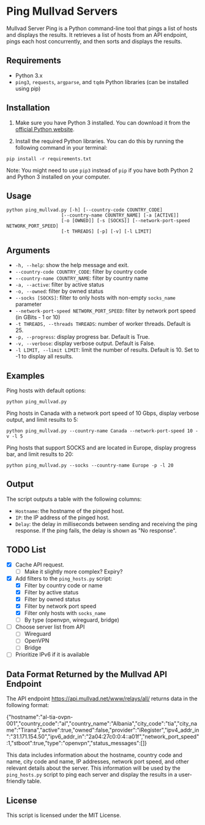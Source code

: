 # Ping Mullvad Servers

Mullvad Server Ping is a Python command-line tool that pings a list of hosts and displays the results. It retrieves a list of hosts from an API endpoint, pings each host concurrently, and then sorts and displays the results.

## Requirements

* Python 3.x
* `ping3`, `requests`, `argparse`, and `tqdm` Python libraries (can be installed using pip)

## Installation

1. Make sure you have Python 3 installed. You can download it from the [official Python website](https://www.python.org/). 

2. Install the required Python libraries. You can do this by running the following command in your terminal:
```
pip install -r requirements.txt
```

Note: You might need to use `pip3` instead of `pip` if you have both Python 2 and Python 3 installed on your computer.

## Usage

```
python ping_mullvad.py [-h] [--country-code COUNTRY_CODE]
                    [--country-name COUNTRY_NAME] [-a [ACTIVE]]
                    [-o [OWNED]] [-s [SOCKS]] [--network-port-speed NETWORK_PORT_SPEED]
                    [-t THREADS] [-p] [-v] [-l LIMIT]
```

## Arguments

* `-h, --help`: show the help message and exit.
* `--country-code COUNTRY_CODE`: filter by country code
* `--country-name COUNTRY_NAME`: filter by country name
* `-a, --active`: filter by active status
* `-o, --owned`: filter by owned status
* `--socks [SOCKS]`: filter to only hosts with non-empty `socks_name` parameter
* `--network-port-speed NETWORK_PORT_SPEED`: filter by network port speed (in GBits - 1 or 10)
* `-t THREADS, --threads THREADS`: number of worker threads. Default is 25.
* `-p, --progress`: display progress bar. Default is True.
* `-v, --verbose`: display verbose output. Default is False.
* `-l LIMIT, --limit LIMIT`: limit the number of results. Default is 10. Set to -1 to display all results.

## Examples

Ping hosts with default options:

```
python ping_mullvad.py
```

Ping hosts in Canada with a network port speed of 10 Gbps, display verbose output, and limit results to 5:

```
python ping_mullvad.py --country-name Canada --network-port-speed 10 -v -l 5
```

Ping hosts that support SOCKS and are located in Europe, display progress bar, and limit results to 20:

```
python ping_mullvad.py --socks --country-name Europe -p -l 20
```

## Output

The script outputs a table with the following columns:

* `Hostname`: the hostname of the pinged host.
* `IP`: the IP address of the pinged host.
* `Delay`: the delay in milliseconds between sending and receiving the ping response. If the ping fails, the delay is shown as "No response".

## TODO List

- [x] Cache API request.
  - [ ] Make it slightly more complex? Expiry?
- [x] Add filters to the `ping_hosts.py` script:
  - [x] Filter by country code or name
  - [x] Filter by active status
  - [x] Filter by owned status
  - [x] Filter by network port speed
  - [x] Filter only hosts with `socks_name`
  - [ ] By type (openvpn, wireguard, bridge)
- [ ] Choose server list from API
  - [ ] Wireguard
  - [ ] OpenVPN
  - [ ] Bridge
- [ ] Prioritize IPv6 if it is available

## Data Format Returned by the Mullvad API Endpoint

The API endpoint https://api.mullvad.net/www/relays/all/ returns data in the following format:

{"hostname":"al-tia-ovpn-001","country_code":"al","country_name":"Albania","city_code":"tia","city_name":"Tirana","active":true,"owned":false,"provider":"iRegister","ipv4_addr_in":"31.171.154.50","ipv6_addr_in":"2a04:27c0:0:4::a01f","network_port_speed":1,"stboot":true,"type":"openvpn","status_messages":[]}

This data includes information about the hostname, country code and name, city code and name, IP addresses, network port speed, and other relevant details about the server. This information will be used by the `ping_hosts.py` script to ping each server and display the results in a user-friendly table.

## License

This script is licensed under the MIT License.
